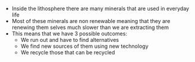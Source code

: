 - Inside the lithosphere there are many minerals that are used in everyday life
- Most of these minerals are non renewable meaning that they are renewing them selves much slower than we are extracting them
- This means that we have 3 possible outcomes:
	- We run out and have to find alternatives
	- We find new sources of them using new technology
	- We recycle those that can be recycled